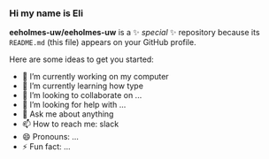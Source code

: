 ### Hi my name is Eli


**eeholmes-uw/eeholmes-uw** is a ✨ _special_ ✨ repository because its `README.md` (this file) appears on your GitHub profile.

Here are some ideas to get you started:

- 🔭 I’m currently working on my computer
- 🌱 I’m currently learning how type
- 👯 I’m looking to collaborate on ...
- 🤔 I’m looking for help with ...
- 💬 Ask me about anything
- 📫 How to reach me: slack
- 😄 Pronouns: ...
- ⚡ Fun fact: ...

